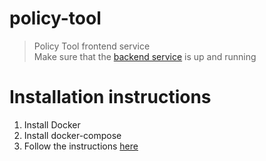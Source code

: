 # policy-tool

> Policy Tool frontend service <br>
> Make sure that the [backend service](https://github.com/gsoultos/policy-tool-service) is up and running

# Installation instructions

1. Install Docker
2. Install docker-compose
3. Follow the instructions [here](https://github.com/gsoultos/policy-tool-docker)